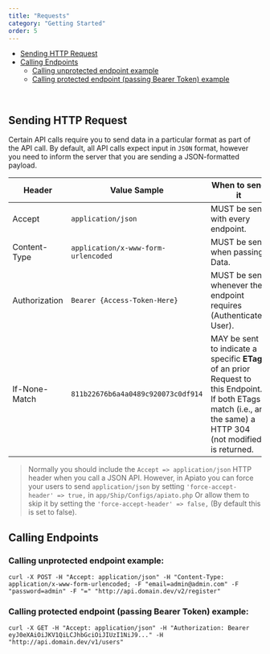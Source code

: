 ```yaml
---
title: "Requests"
category: "Getting Started"
order: 5
---
```


* [Sending HTTP Request](#send-http-req)
* [Calling Endpoints](#call-EP)
  * [Calling unprotected endpoint example](#call-unprotected-EP)
  * [Calling protected endpoint (passing Bearer Token) example](#call-protected-EP)


<br>

<a name="send-http-req"></a>
## Sending HTTP Request

Certain API calls require you to send data in a particular format as part of the API call.
By default, all API calls expect input in `JSON` format, however you need to inform the server that you are sending a JSON-formatted payload.

| Header        | Value Sample                        | When to send it                                                              |
|---------------|-------------------------------------|------------------------------------------------------------------------------|
| Accept        | `application/json`                  | MUST be sent with every endpoint.                                            |
| Content-Type  | `application/x-www-form-urlencoded` | MUST be sent when passing Data.                                              |
| Authorization | `Bearer {Access-Token-Here}`        | MUST be sent whenever the endpoint requires (Authenticated User).            |
| If-None-Match | `811b22676b6a4a0489c920073c0df914`  | MAY be sent to indicate a specific **ETag** of an prior Request to this Endpoint. If both ETags match (i.e., are the same) a HTTP 304 (not modified) is returned. |


> Normally you should include the `Accept => application/json` HTTP header when you call a JSON API.
However, in Apiato you can force your users to send `application/json` by setting `'force-accept-header' => true,` in `app/Ship/Configs/apiato.php`
Or allow them to skip it by setting the `'force-accept-header' => false,` (By default this is set to false).

<a name="call-EP"></a>
## Calling Endpoints
<a name="call-unprotected-EP"></a>
### Calling unprotected endpoint example:

```shell
curl -X POST -H "Accept: application/json" -H "Content-Type: application/x-www-form-urlencoded; -F "email=admin@admin.com" -F "password=admin" -F "=" "http://api.domain.dev/v2/register"
```
<a name="call-protected-EP"></a>
### Calling protected endpoint (passing Bearer Token) example:

```shell
curl -X GET -H "Accept: application/json" -H "Authorization: Bearer eyJ0eXAiOiJKV1QiLCJhbGciOiJIUzI1NiJ9..." -H "http://api.domain.dev/v1/users"
```
